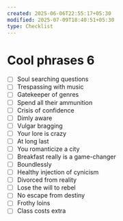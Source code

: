 ```yaml
---
created: 2025-06-06T22:55:17+05:30
modified: 2025-07-09T18:40:51+05:30
type: Checklist
---
```


# Cool phrases 6

- [ ] Soul searching questions
- [ ] Trespassing with music
- [ ] Gatekeeper of genres
- [ ] Spend all their ammunition
- [ ] Crisis of confidence
- [ ] Dimly aware
- [ ] Vulgar bragging
- [ ] Your lore is crazy
- [ ] At long last
- [ ] You romanticize a city
- [ ] Breakfast really is a game-changer
- [ ] Boundlessly
- [ ] Healthy injection of cynicism 
- [ ] Divorced from reality
- [ ] Lose the will to rebel
- [ ] No escape from destiny
- [ ] Frothy loins
- [ ] Class costs extra
